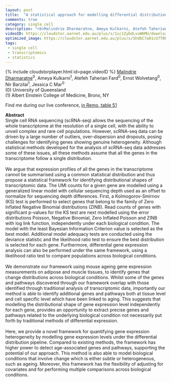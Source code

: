 ```yaml
---
layout: post
title:  "A statistical approach for modelling differential distributions in single-cell transcriptomic data"
comments: true
category: single_cell
description: "<b>Malindrie Dharmaratne, Ameya Kulkarni, Atefeh Taherian Fard, Ernst Wolvetang, Nir Barzilai, Jessica C Mar</b><br/>Single cell RNA sequencing (scRNA-seq) allows the ..."
videoID: https://cloudstor.aarnet.edu.au/plus/s/1ic1ZybdLvuW6MU/download
optimized_image: https://cloudstor.aarnet.edu.au/plus/s/ShdbC7a81cU7T0b/download
tags:
 - single cell
 - transcriptomics
 - statistics
---
```

{% include cloudstorplayer.html id=page.videoID %}
<u>Malindrie Dharmaratne</u><sup>0</sup>, Ameya Kulkarni<sup>1</sup>, Atefeh Taherian Fard<sup>0</sup>, Ernst Wolvetang<sup>0</sup>, Nir Barzilai<sup>1</sup>, Jessica C Mar<sup>0</sup><br/>
\(0\) University of Queensland<br/>
\(1\) Albert Einstein College of Medicine, Bronx, NY

Find me during our live conference, [in Remo, table 51](https://remo.co)

<b>Abstract</b><br/>
Single cell RNA sequencing \(scRNA-seq\) allows the sequencing of the whole transcriptome at the resolution of a single cell, with the ability to unveil complex and rare cell populations. However, scRNA-seq data can be driven by a large number of outliers, over-dispersion and dropouts, posing challenges for identifying genes showing genuine heterogeneity. Although statistical methods developed for the analysis of scRNA-seq data addresses some of these issues, all these methods assume that all the genes in the transcriptome follow a single distribution.   <br/><br/>We argue that expression profiles of all the genes in the transcriptome cannot be summarised using a common statistical distribution and thus propose a statistical framework for identifying distributional shapes of transcriptomic data. The UMI counts for a given gene are modelled using a generalized linear model with cellular sequencing depth used as an offset to normalize for sequencing depth differences. First, a Kolmogorov-Smirnov \(KS\) test is performed to select genes that belong to the family of Zero Inflated Negative Binomial distributions \(ZINB\). Read counts of genes with significant p-values for the KS test are next modelled using the error distributions Poisson, Negative Binomial, Zero Inflated Poisson and ZINB with log link function, independently under each biological condition. The model with the least Bayesian Information Criterion value is selected as the best model. Additional model adequacy tests are conducted using the deviance statistic and the likelihood ratio test to ensure the best distribution is selected for each gene. Furthermore, differential gene expression analysis can also be performed under the same framework, using a likelihood ratio test to compare populations across biological conditions. <br/><br/>We demonstrate our framework using mouse ageing gene expression measurements on adipose and muscle tissues, to identify genes that change distributions across biological conditions. Whilst some of the genes and pathways discovered through our framework overlap with those identified through traditional analysis of transcriptomic data, importantly our method is able to identify additional genes and pathways both at tissue level and cell specific level which have been linked to aging. This suggests that modelling the distributional shape of gene expression level independently for each gene, provides an opportunity to extract precise genes and pathways related to the underlying biological condition not necessarily put forth by traditional methods of differential expression.<br/><br/>Here, we provide a novel framework for quantifying gene expression heterogeneity by modelling gene expression levels under the differential distribution pipeline. Compared to existing methods, the framework has higher power to detect age-associated genes and pathways, supporting the potential of our approach. This method is also able to model biological conditions that involve change which is either subtle or heterogeneous, such as ageing. Moreover, this framework has the flexibility of adjusting for covariates and for performing multiple comparisons across biological conditions.<br/>
